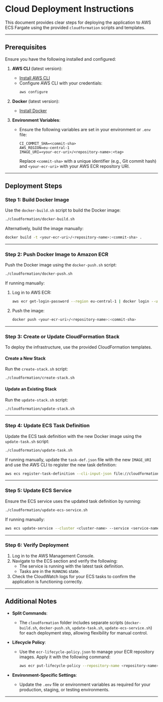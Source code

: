 
# Cloud Deployment Instructions

This document provides clear steps for deploying the application to AWS ECS Fargate using the provided `cloudformation` scripts and templates.

---

## Prerequisites

Ensure you have the following installed and configured:

1. **AWS CLI** (latest version):
   - [Install AWS CLI](https://docs.aws.amazon.com/cli/latest/userguide/getting-started-install.html)
   - Configure AWS CLI with your credentials:
     ```bash
     aws configure
     ```

2. **Docker** (latest version):
   - [Install Docker](https://docs.docker.com/get-docker/)

3. **Environment Variables**:
   - Ensure the following variables are set in your environment or `.env` file:
     ```env
     CI_COMMIT_SHA=<commit-sha>
     AWS_REGION=eu-central-1
     IMAGE_URI=<your-ecr-uri>/<repository-name>:<tag>
     ```
     Replace `<commit-sha>` with a unique identifier (e.g., Git commit hash) and `<your-ecr-uri>` with your AWS ECR repository URI.

---

## Deployment Steps

### Step 1: Build Docker Image

Use the `docker-build.sh` script to build the Docker image:
```bash
./cloudformation/docker-build.sh
```

Alternatively, build the image manually:
```bash
docker build -t <your-ecr-uri>/<repository-name>:<commit-sha> .
```

---

### Step 2: Push Docker Image to Amazon ECR

Push the Docker image using the `docker-push.sh` script:
```bash
./cloudformation/docker-push.sh
```

If running manually:
1. Log in to AWS ECR:
   ```bash
   aws ecr get-login-password --region eu-central-1 | docker login --username AWS --password-stdin <your-ecr-uri>
   ```
2. Push the image:
   ```bash
   docker push <your-ecr-uri>/<repository-name>:<commit-sha>
   ```

---

### Step 3: Create or Update CloudFormation Stack

To deploy the infrastructure, use the provided CloudFormation templates.

#### Create a New Stack
Run the `create-stack.sh` script:
```bash
./cloudformation/create-stack.sh
```

#### Update an Existing Stack
Run the `update-stack.sh` script:
```bash
./cloudformation/update-stack.sh
```

---

### Step 4: Update ECS Task Definition

Update the ECS task definition with the new Docker image using the `update-task.sh` script:
```bash
./cloudformation/update-task.sh
```

If running manually, update the `task-def.json` file with the new `IMAGE_URI` and use the AWS CLI to register the new task definition:
```bash
aws ecs register-task-definition --cli-input-json file://cloudformation/task-def.json
```

---

### Step 5: Update ECS Service

Ensure the ECS service uses the updated task definition by running:
```bash
./cloudformation/update-ecs-service.sh
```

If running manually:
```bash
aws ecs update-service --cluster <cluster-name> --service <service-name> --force-new-deployment
```

---

### Step 6: Verify Deployment

1. Log in to the AWS Management Console.
2. Navigate to the ECS section and verify the following:
   - The service is running with the latest task definition.
   - Tasks are in the `RUNNING` state.
3. Check the CloudWatch logs for your ECS tasks to confirm the application is functioning correctly.

---

## Additional Notes

- **Split Commands**:
  - The `cloudformation` folder includes separate scripts (`docker-build.sh`, `docker-push.sh`, `update-task.sh`, `update-ecs-service.sh`) for each deployment step, allowing flexibility for manual control.

- **Lifecycle Policy**:
  - Use the `ecr-lifecycle-policy.json` to manage your ECR repository images. Apply it with the following command:
    ```bash
    aws ecr put-lifecycle-policy --repository-name <repository-name> --lifecycle-policy-text file://cloudformation/ecr-lifecycle-policy.json
    ```

- **Environment-Specific Settings**:
  - Update the `.env` file or environment variables as required for your production, staging, or testing environments.

---

